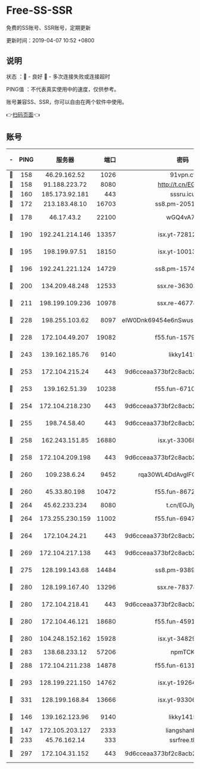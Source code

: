 # Free-SS-SSR

免费的SS账号、SSR账号，定期更新

更新时间：2019-04-07 10:52 +0800

## 说明

状态     ：🙂 - 良好 🙁 - 多次连接失败或连接超时

PING值   ：不代表真实使用中的速度，仅供参考。

账号兼容SS、SSR，你可以自由在两个软件中使用。

👉[扫码页面](https://liesauer.github.io/Free-SS-SSR/)👈

## 账号

|-|PING|服务器|端口|密码|加密方式|区域|
|:----:|:----:|:-----:|-----:|:----:|:----:|:----:|
|🙂|158|46.29.162.52|1026|91vpn.cf|rc4-md5|RU|
|🙂|158|91.188.223.72|8080|http://t.cn/EGJIyrl|rc4-md5|RU|
|🙂|160|185.173.92.181|443|sssru.icu|rc4-md5|RU|
|🙂|172|213.183.48.10|16703|ss8.pm-20510917|rc4-md5|RU|
|🙂|178|46.17.43.2|22100|wGQ4vA7D|aes-256-gcm|RU|
|🙂|190|192.241.214.146|13357|isx.yt-72812401|aes-256-cfb|US|
|🙂|195|198.199.97.51|18150|isx.yt-10013896|aes-256-cfb|US|
|🙂|196|192.241.221.124|14729|ss8.pm-15747192|aes-256-cfb|US|
|🙂|200|134.209.48.248|12533|ssx.re-36303628|aes-256-cfb|US|
|🙂|211|198.199.109.236|10978|ssx.re-46778181|aes-256-cfb|US|
|🙂|228|198.255.103.62|8097|eIW0Dnk69454e6nSwuspv9DmS201tQ0D|aes-256-cfb|US|
|🙂|228|172.104.49.207|19082|f55.fun-15798728|aes-256-cfb|SG|
|🙂|243|139.162.185.76|9140|likky1415|aes-256-cfb|DE|
|🙂|253|172.104.215.24|443|9d6cceaa373bf2c8acb22e60b6a58be6|aes-256-cfb|US|
|🙂|253|139.162.51.39|10238|f55.fun-67101162|aes-256-cfb|SG|
|🙂|254|172.104.218.230|443|9d6cceaa373bf2c8acb22e60b6a58be6|aes-256-cfb|US|
|🙂|255|198.74.58.40|443|9d6cceaa373bf2c8acb22e60b6a58be6|aes-256-cfb|US|
|🙂|258|162.243.151.85|16880|isx.yt-33068394|aes-256-cfb|US|
|🙂|258|172.104.209.198|443|9d6cceaa373bf2c8acb22e60b6a58be6|aes-256-cfb|US|
|🙂|260|109.238.6.24|9452|rqa30WL4DdAvgIFG6Fs3znzTa|aes-256-cfb|FR|
|🙂|260|45.33.80.198|10472|f55.fun-86726551|aes-256-cfb|US|
|🙂|264|45.62.233.234|8080|t.cn/EGJIyrl|rc4-md5|CA|
|🙂|264|173.255.230.159|11002|f55.fun-69479664|aes-256-cfb|US|
|🙂|264|172.104.24.21|443|9d6cceaa373bf2c8acb22e60b6a58be6|aes-256-cfb|US|
|🙂|269|172.104.217.138|443|9d6cceaa373bf2c8acb22e60b6a58be6|aes-256-cfb|US|
|🙂|275|128.199.143.68|14484|ss8.pm-93895061|aes-256-cfb|SG|
|🙂|280|128.199.167.40|13296|ssx.re-78378109|aes-256-cfb|SG|
|🙂|280|172.104.218.41|443|9d6cceaa373bf2c8acb22e60b6a58be6|aes-256-cfb|US|
|🙂|280|172.104.46.121|18680|f55.fun-45913685|aes-256-cfb|SG|
|🙂|280|104.248.152.162|15928|isx.yt-34829163|aes-256-cfb|SG|
|🙂|283|138.68.233.12|57206|npmTCK|rc4-md5|US|
|🙂|288|172.104.211.238|14878|f55.fun-61310549|aes-256-cfb|US|
|🙂|293|128.199.221.150|14762|isx.yt-19264060|aes-256-cfb|SG|
|🙂|331|128.199.168.84|13666|isx.yt-93306420|aes-256-cfb|SG|
|🙂|146|139.162.123.96|9140|likky1415|aes-256-cfb|JP|
|🙂|147|172.105.203.127|2333|liangshanbo|chacha20|JP|
|🙂|233|45.76.162.14|333|ssrfree.tk|rc4|SG|
|🙂|297|172.104.31.152|443|9d6cceaa373bf2c8acb22e60b6a58be6|aes-256-cfb|US|
